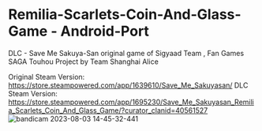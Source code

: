 # Remilia-Scarlets-Coin-And-Glass-Game - Android-Port
DLC - Save Me Sakuya-San
original game of Sigyaad Team , Fan Games SAGA Touhou Project by Team Shanghai Alice

Original Steam Version: https://store.steampowered.com/app/1639610/Save_Me_Sakuyasan/
DLC Steam Version: https://store.steampowered.com/app/1695230/Save_Me_Sakuyasan_Remilia_Scarlets_Coin_And_Glass_Game/?curator_clanid=40561527
![bandicam 2023-08-03 14-45-32-441](https://github.com/DropSonic0/Remilia-Scarlets-Coin-And-Glass-Game/assets/130788813/f9e74ca3-fc04-4dc3-aad9-017fb98e2a7d)
